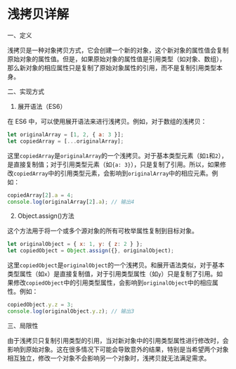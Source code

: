 # 浅拷贝详解

一、定义

浅拷贝是一种对象拷贝方式，它会创建一个新的对象，这个新对象的属性值会复制原始对象的属性值。但是，如果原始对象的属性值是引用类型（如对象、数组），那么新对象的相应属性只是复制了原始对象属性的引用，而不是复制引用类型本身。

二、实现方式

1. 展开语法（ES6）

在 ES6 中，可以使用展开语法来进行浅拷贝。例如，对于数组的浅拷贝：

```javascript
let originalArray = [1, 2, { a: 3 }];
let copiedArray = [...originalArray];
```

这里`copiedArray`是`originalArray`的一个浅拷贝。对于基本类型元素（如`1`和`2`），是直接复制值；对于引用类型元素（如`{a: 3}`），只是复制了引用。所以，如果修改`copiedArray`中的引用类型元素，会影响到`originalArray`中的相应元素。例如：

```javascript
copiedArray[2].a = 4;
console.log(originalArray[2].a); // 输出4
```

2. Object.assign()方法

这个方法用于将一个或多个源对象的所有可枚举属性复制到目标对象。

```javascript
let originalObject = { x: 1, y: { z: 2 } };
let copiedObject = Object.assign({}, originalObject);
```

这里`copiedObject`是`originalObject`的一个浅拷贝。和展开语法类似，对于基本类型属性（如`x`）是直接复制值，对于引用类型属性（如`y`）只是复制了引用。如果修改`copiedObject`中的引用类型属性，会影响到`originalObject`中的相应属性。例如：

```javascript
copiedObject.y.z = 3;
console.log(originalObject.y.z); // 输出3
```

三、局限性

由于浅拷贝只复制引用类型的引用，当对新对象中的引用类型属性进行修改时，会影响到原始对象。这在很多情况下可能会导致意外的结果，特别是当希望两个对象相互独立，修改一个对象不会影响另一个对象时，浅拷贝就无法满足需求。
